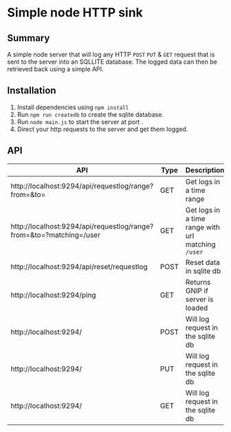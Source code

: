 # Simple node HTTP sink

## Summary 
A simple node server that will log any HTTP `POST` `PUT` & `GET` request that is sent to the server into an SQLLITE database. The logged data can then be retrieved back using a simple API.

## Installation

1. Install dependencies using `npm install`
2. Run `npm run createdb` to create the sqlite database.
3. Run `node main.js` to start the server at port .
4. Direct your http requests to the server and get them logged.

## API

 | API | Type |Description |
   | --- | --- | --- |
   | http://localhost:9294/api/requestlog/range?from=<yyyy-mm-dd hh:mi:ss>&to=<yyyy-mm-dd hh:mi:ss> | GET | Get logs in a time range |
   | http://localhost:9294/api/requestlog/range?from=<yyyy-mm-dd hh:mi:ss>&to=<yyyy-mm-dd hh:mi:ss>?matching=/user | GET | Get logs in a time range with url matching `/user` |
   | http://localhost:9294/api/reset/requestlog | POST | Reset data in sqlite db |
   | http://localhost:9294/ping  | GET  | Returns GNIP if server is loaded |
   | http://localhost:9294/<url> | POST | Will log request in the sqlite db |
   | http://localhost:9294/<url> | PUT  | Will log request in the sqlite db |
   | http://localhost:9294/<url> | GET  | Will log request in the sqlite db |